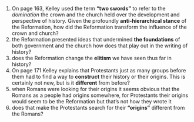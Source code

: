 1. On page 163, Kelley used the term **“two swords”** to refer to the *domination* the crown and the church held over the 
development and perspective of history.  Given the profoundly **anti-hierarchical stance** of the Reformation, how did the 
Reformation transform the influence of the crown and church?
  1. the Reformation presented ideas that undermined **the foundations** of both government and the church how does that play 
     out in the writing of history?
  2. does the Reformation change the **elitism** we have seen thus far in history?
1. On page 171 Kelley explains that Protestants just as many groups before them had to find a way to **construct** their 
history or their origins.  This is certainly not new, but is it **different** from before?
  1. when Romans were looking for their origins it seems obvious that the Romans as a people had origins somewhere, for 
    Protestants their origins would seem to be the Reformation but that’s not how they wrote it 
  2. does that make the Protestants search for their **“origins”** different from the Romans?

